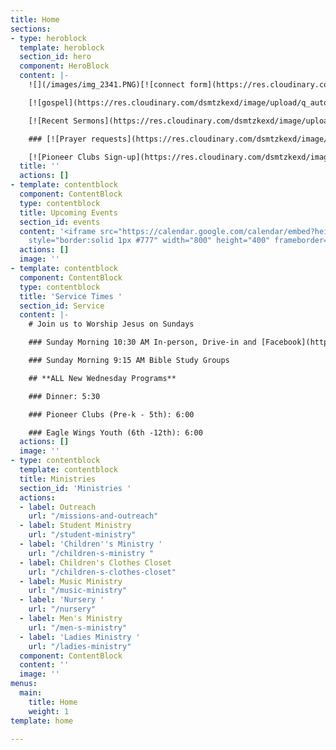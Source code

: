 ```yaml
---
title: Home
sections:
- type: heroblock
  template: heroblock
  section_id: hero
  component: HeroBlock
  content: |-
    ![](/images/img_2341.PNG)[![connect form](https://res.cloudinary.com/dsmtzkexd/image/upload/f_auto,q_auto/v1598372533/DA446331-1DC1-4648-90D1-D3967A2C6F7A.png)](https://forms.gle/651RQkxsmr3C6CMV8)

    [![gospel](https://res.cloudinary.com/dsmtzkexd/image/upload/q_auto:good/v1607537160/IMG_2359.png)](/gospel)

    [![Recent Sermons](https://res.cloudinary.com/dsmtzkexd/image/upload/f_auto,q_auto/v1598372543/DACB6D80-3F77-464C-A131-6D3E28F7BADF.png)](https://www.facebook.com/groups/FBCBronson/)

    ### [![Prayer requests](https://res.cloudinary.com/dsmtzkexd/image/upload/f_auto,q_auto/v1598372534/EA3605CB-5160-466C-9164-C8644F5E9D7F.png)](https://forms.gle/duinCZesEGRo8xDs9)To Register for Pioneer Clubs click below

    [![Pioneer Clubs Sign-up](https://res.cloudinary.com/dsmtzkexd/image/upload/c_scale,f_auto,w_2048/v1629253852/pionner.jpg)](https://forms.gle/syYxcRhbURTo7QGf8)
  title: ''
  actions: []
- template: contentblock
  component: ContentBlock
  type: contentblock
  title: Upcoming Events
  section_id: events
  content: '<iframe src="https://calendar.google.com/calendar/embed?height=400&amp;wkst=1&amp;bgcolor=%234285F4&amp;ctz=America%2FNew_York&amp;src=cjEwZTRrM3AzN21hMG81cHJqcmg1aGVyZ3NAZ3JvdXAuY2FsZW5kYXIuZ29vZ2xlLmNvbQ&amp;src=ZW4udXNhI2hvbGlkYXlAZ3JvdXAudi5jYWxlbmRhci5nb29nbGUuY29t&amp;color=%23C0CA33&amp;color=%230B8043&amp;title=Upcoming%20Events&amp;showTz=0&amp;showCalendars=0&amp;mode=AGENDA"
    style="border:solid 1px #777" width="800" height="400" frameborder="0" scrolling="no"></iframe>'
  actions: []
  image: ''
- template: contentblock
  component: ContentBlock
  type: contentblock
  title: 'Service Times '
  section_id: Service
  content: |-
    # Join us to Worship Jesus on Sundays

    ### Sunday Morning 10:30 AM In-person, Drive-in and [Facebook](https://www.facebook.com/groups/FBCBronson/)

    ### Sunday Morning 9:15 AM Bible Study Groups

    ## **ALL New Wednesday Programs**

    ### Dinner: 5:30

    ### Pioneer Clubs (Pre-k - 5th): 6:00

    ### Eagle Wings Youth (6th -12th): 6:00
  actions: []
  image: ''
- type: contentblock
  template: contentblock
  title: Ministries
  section_id: 'Ministries '
  actions:
  - label: Outreach
    url: "/missions-and-outreach"
  - label: Student Ministry
    url: "/student-ministry"
  - label: 'Children''s Ministry '
    url: "/children-s-ministry "
  - label: Children's Clothes Closet
    url: "/children-s-clothes-closet"
  - label: Music Ministry
    url: "/music-ministry"
  - label: 'Nursery '
    url: "/nursery"
  - label: Men's Ministry
    url: "/men-s-ministry"
  - label: 'Ladies Ministry '
    url: "/ladies-ministry"
  component: ContentBlock
  content: ''
  image: ''
menus:
  main:
    title: Home
    weight: 1
template: home

---
```

